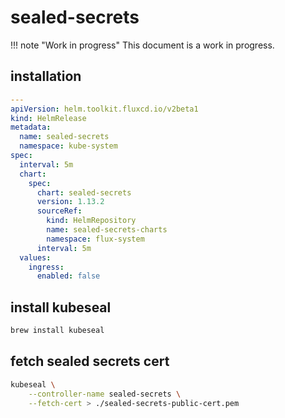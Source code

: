# sealed-secrets

!!! note "Work in progress"
    This document is a work in progress.

## installation

```yaml
---
apiVersion: helm.toolkit.fluxcd.io/v2beta1
kind: HelmRelease
metadata:
  name: sealed-secrets
  namespace: kube-system
spec:
  interval: 5m
  chart:
    spec:
      chart: sealed-secrets
      version: 1.13.2
      sourceRef:
        kind: HelmRepository
        name: sealed-secrets-charts
        namespace: flux-system
      interval: 5m
  values:
    ingress:
      enabled: false
```

## install kubeseal

```sh
brew install kubeseal
```

## fetch sealed secrets cert

```sh
kubeseal \
    --controller-name sealed-secrets \
    --fetch-cert > ./sealed-secrets-public-cert.pem
```
